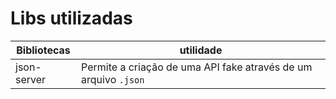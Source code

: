 # Libs utilizadas

| Bibliotecas | utilidade |
|-------------|-----------|
| json-server | Permite a criação de uma API fake através de um arquivo `.json`|

